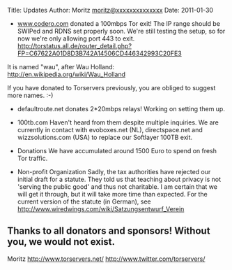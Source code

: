 Title:  Updates
Author: Moritz <moritz@xxxxxxxxxxxxxx>
Date: 2011-01-30


* www.codero.com donated a 100mbps Tor exit!
The IP range should be SWIPed and RDNS set properly soon. We're still
testing the setup, so for now we're only allowing port 443 to exit.
<http://torstatus.all.de/router_detail.php?FP=C67622A01D8D3B742A14506CD446342993C20FE3>

It is named "wau", after Wau Holland:
<http://en.wikipedia.org/wiki/Wau_Holland>

If you have donated to Torservers previously, you are obliged to suggest
more names. :-)

* defaultroute.net donates 2*20mbps relays!
Working on setting them up.

* 100tb.com
Haven't heard from them despite multiple inquiries. We are currently in
contact with evoboxes.net (NL), directspace.net and wizzsolutions.com
(USA) to replace our Softlayer 100TB exit.

* Donations
We have accumulated around 1500 Euro to spend on fresh Tor traffic.

* Non-profit Organization
Sadly, the tax authorities have rejected our initial draft for a
statute. They told us that teaching about privacy is not 'serving the
public good' and thus not charitable. I am certain that we will get it
through, but it will take more time than expected.
For the current version of the statute (in German), see
<http://www.wiredwings.com/wiki/Satzungsentwurf_Verein>

Thanks to all donators and sponsors! Without you, we would not exist.
-- 
Moritz
<http://www.torservers.net/>
<http://www.twitter.com/torservers/>
